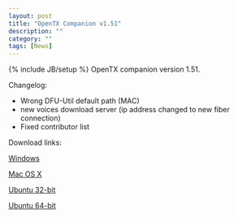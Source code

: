 ```yaml
---
layout: post
title: "OpenTX Companion v1.51"
description: ""
category: ""
tags: [News]
---
```

{% include JB/setup %}
OpenTX companion version 1.51.

Changelog:

<ul>
<li>Wrong DFU-Util default path (MAC)</li>
<li>new voices download server (ip address changed to new fiber connection)</li>
<li>Fixed contributor list</li>
</ul>

Download links:

[Windows](https://companion9x.googlecode.com/files/companion9xInstall_v1.51.exe)

[Mac OS X](https://companion9x.googlecode.com/files/companion9x_1.51_Mac_Full_Setup.dmg)

[Ubuntu 32-bit](https://companion9x.googlecode.com/files/companion9x_1.51_i386.deb)

[Ubuntu 64-bit](https://companion9x.googlecode.com/files/companion9x_1.51_amd64.deb)

